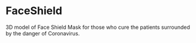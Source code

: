 # FaceShield
3D model of Face Shield Mask for those who cure the patients surrounded by the danger of Coronavirus.
